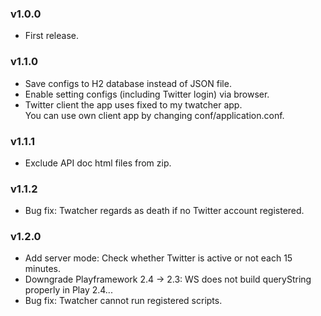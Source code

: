 ### v1.0.0
- First release.

### v1.1.0
- Save configs to H2 database instead of JSON file.
- Enable setting configs (including Twitter login) via browser.
- Twitter client the app uses fixed to my twatcher app.  
  You can use own client app by changing conf/application.conf.

### v1.1.1
- Exclude API doc html files from zip.

### v1.1.2
- Bug fix: Twatcher regards as death if no Twitter account registered.

### v1.2.0
- Add server mode: Check whether Twitter is active or not each 15 minutes.
- Downgrade Playframework 2.4 -> 2.3: WS does not build queryString properly in Play 2.4...
- Bug fix: Twatcher cannot run registered scripts.
